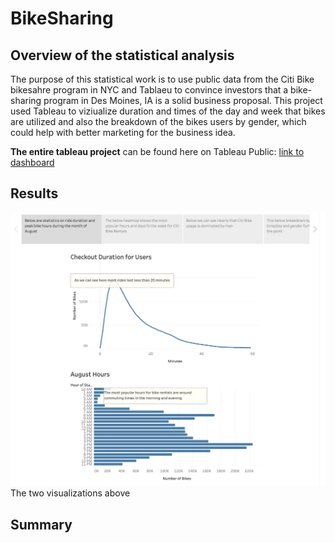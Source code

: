 # BikeSharing

## Overview of the statistical analysis ##

The purpose of this statistical work is to use public data from the Citi Bike bikesahre program in NYC and Tablaeu to convince investors that a bike-sharing program in Des Moines, IA is a solid business proposal. This project used Tableau to viziualize duration and times of the day and week that bikes are utilized and also the breakdown of the bikes users by gender, which could help with better marketing for the business idea. 

**The entire tableau project** can be found here on Tableau Public: [link to dashboard](https://public.tableau.com/profile/asa.holley#!/)


## Results ##

![](https://github.com/AsaHolley/BikeSharing/blob/main/images/Story%20image%201.png)
The two visualizations above





## Summary ##
